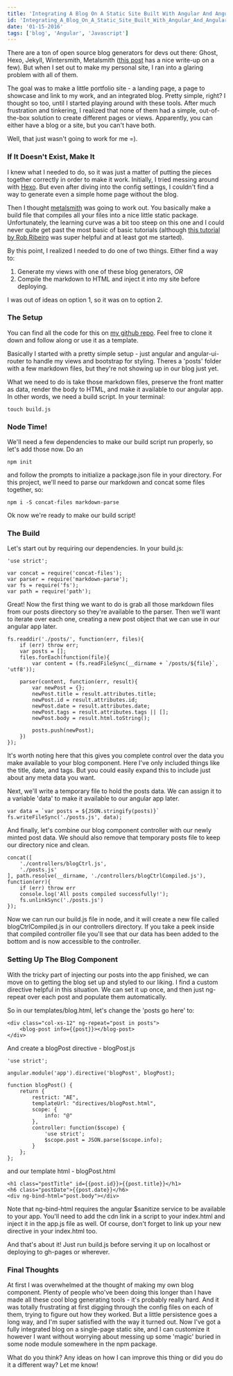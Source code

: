 ```yaml
---
title: 'Integrating A Blog On A Static Site Built With Angular And Angular UI Router'
id: 'Integrating_A_Blog_On_A_Static_Site_Built_With_Angular_And_Angular_UI_Router'
date: '01-15-2016'
tags: ['blog', 'Angular', 'Javascript']
---
```


There are a ton of open source blog generators for devs out there: Ghost, Hexo, Jekyll, Wintersmith, Metalsmith ([this post](http://sixrevisions.com/tools/open-source-blogging-platforms-for-developers/ "Open Source Blogging Platforms For Developers") has a nice write-up on a few). But when I set out to make my personal site, I ran into a glaring problem with all of them.

The goal was to make a little portfolio site - a landing page, a page to showcase and link to my work, and an integrated blog. Pretty simple, right? I thought so too, until I started playing around with these tools. After much frustration and tinkering, I realized that none of them had a simple, out-of-the-box solution to create different pages or views. Apparently, you can either have a blog or a site, but you can't have both.

Well, that just wasn't going to work for me =).

### If It Doesn't Exist, Make It

I knew what I needed to do, so it was just a matter of putting the pieces together correctly in order to make it work. Initially, I tried messing around with [Hexo](https://hexo.io/ "Hexo"). But even after diving into the config settings, I couldn't find a way to generate even a simple home page without the blog.

Then I thought [metalsmith](http://www.metalsmith.io/ "metalsmith") was going to work out. You basically make a build file that compiles all your files into a nice little static package. Unfortunately, the learning curve was a bit too steep on this one and I could never quite get past the most basic of basic tutorials (although [this tutorial by Rob Ribeiro](https://azurelogic.com/posts/building-a-blog-with-metalsmith/ "Building a blog with Metalsmith") was super helpful and at least got me started).

By this point, I realized I needed to do one of two things. Either find a way to:

1. Generate my views with one of these blog generators, *OR*
2. Compile the markdown to HTML and inject it into my site before deploying.

I was out of ideas on option 1, so it was on to option 2.

### The Setup

You can find all the code for this on [my github repo](https://github.com/patrickshaughnessy/Example-Portfolio-Site-With-Blog "my github repo"). Feel free to clone it down and follow along or use it as a template.

Basically I started with a pretty simple setup - just angular and angular-ui-router to handle my views and bootstrap for styling. Theres a 'posts' folder with a few markdown files, but they're not showing up in our blog just yet.

What we need to do is take those markdown files, preserve the front matter as data, render the body to HTML, and make it available to our angular app. In other words, we need a build script. In your terminal:

    touch build.js

### Node Time!

We'll need a few dependencies to make our build script run properly, so let's add those now. Do an

    npm init

and follow the prompts to initialize a package.json file in your directory. For this project, we'll need to parse our markdown and concat some files together, so:

    npm i -S concat-files markdown-parse

Ok now we're ready to make our build script!

### The Build

Let's start out by requiring our dependencies. In your build.js:

    'use strict';

    var concat = require('concat-files');
    var parser = require('markdown-parse');
    var fs = require('fs');
    var path = require('path');

Great! Now the first thing we want to do is grab all those markdown files from our posts directory so they're available to the parser. Then we'll want to iterate over each one, creating a new post object that we can use in our angular app later.

    fs.readdir('./posts/', function(err, files){
        if (err) throw err;
        var posts = [];
        files.forEach(function(file){
            var content = (fs.readFileSync(__dirname + `/posts/${file}`, 'utf8'));

        parser(content, function(err, result){
            var newPost = {};
            newPost.title = result.attributes.title;
            newPost.id = result.attributes.id;
            newPost.date = result.attributes.date;
            newPost.tags = result.attributes.tags || [];
            newPost.body = result.html.toString();

            posts.push(newPost);
        })
    });

It's worth noting here that this gives you complete control over the data you make available to your blog component. Here I've only included things like the title, date, and tags. But you could easily expand this to include just about any meta data you want.

Next, we'll write a temporary file to hold the posts data. We can assign it to a variable 'data' to make it available to our angular app later.

    var data = `var posts = ${JSON.stringify(posts)}`
    fs.writeFileSync('./posts.js', data);

And finally, let's combine our blog component controller with our newly minted post data. We should also remove that temporary posts file to keep our directory nice and clean.

    concat([
        './controllers/blogCtrl.js',
        './posts.js'
    ], path.resolve(__dirname, './controllers/blogCtrlCompiled.js'), function(err){
        if (err) throw err
        console.log('All posts compiled successfully!');
        fs.unlinkSync('./posts.js')
    });

Now we can run our build.js file in node, and it will create a new file called blogCtrlCompiled.js in our controllers directory. If you take a peek inside that compiled controller file you'll see that our data has been added to the bottom and is now accessible to the controller.

### Setting Up The Blog Component

With the tricky part of injecting our posts into the app finished, we can move on to getting the blog set up and styled to our liking. I find a custom directive helpful in this situation. We can set it up once, and then just ng-repeat over each post and populate them automatically.

So in our templates/blog.html, let's change the 'posts go here' to:

    <div class="col-xs-12" ng-repeat="post in posts">
        <blog-post info={{post}}></blog-post>
    </div>

And create a blogPost directive - blogPost.js

    'use strict';

    angular.module('app').directive('blogPost', blogPost);

    function blogPost() {
        return {
            restrict: "AE",
            templateUrl: "directives/blogPost.html",
            scope: {
                info: "@"
            },
            controller: function($scope) {
                'use strict';
                $scope.post = JSON.parse($scope.info);
            }
        };
    };

and our template html - blogPost.html

    <h1 class="postTitle" id={{post.id}}>{{post.title}}</h1>
    <h6 class="postDate">{{post.date}}</h6>
    <div ng-bind-html="post.body"></div>

Note that ng-bind-html requires the angular $sanitize service to be available to your app. You'll need to add the cdn link in a script to your index.html and inject it in the app.js file as well. Of course, don't forget to link up your new directive in your index.html too.

And that's about it! Just run build.js before serving it up on localhost or deploying to gh-pages or wherever.

### Final Thoughts

At first I was overwhelmed at the thought of making my own blog component. Plenty of people who've been doing this longer than I have made all these cool blog generating tools - it's probably really hard. And it was totally frustrating at first digging through the config files on each of them, trying to figure out how they worked. But a little persistence goes a long way, and I'm super satisfied with the way it turned out. Now I've got a fully integrated blog on a single-page static site, and I can customize it however I want without worrying about messing up some 'magic' buried in some node module somewhere in the npm package.

What do you think? Any ideas on how I can improve this thing or did you do it a different way? Let me know!
